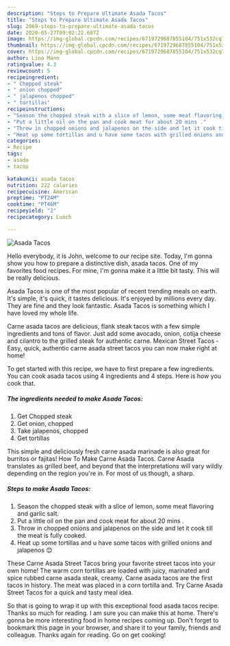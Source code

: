 ```yaml
---
description: "Steps to Prepare Ultimate Asada Tacos"
title: "Steps to Prepare Ultimate Asada Tacos"
slug: 2069-steps-to-prepare-ultimate-asada-tacos
date: 2020-05-27T09:02:22.607Z
image: https://img-global.cpcdn.com/recipes/6719729687855104/751x532cq70/asada-tacos-recipe-main-photo.jpg
thumbnail: https://img-global.cpcdn.com/recipes/6719729687855104/751x532cq70/asada-tacos-recipe-main-photo.jpg
cover: https://img-global.cpcdn.com/recipes/6719729687855104/751x532cq70/asada-tacos-recipe-main-photo.jpg
author: Lina Mann
ratingvalue: 4.3
reviewcount: 5
recipeingredient:
- " Chopped steak"
- " onion chopped"
- " jalapenos chopped"
- " tortillas"
recipeinstructions:
- "Season the chopped steak with a slice of lemon, some meat flavoring and garlic salt."
- "Put a little oil on the pan and cook meat for about 20 mins ."
- "Throw in chopped onions and jalapenos on the side and let it cook till the meat is fully cooked."
- "Heat up some tortillas and u have some tacos with grilled onions and jalapenos 😊"
categories:
- Recipe
tags:
- asada
- tacos

katakunci: asada tacos 
nutrition: 222 calories
recipecuisine: American
preptime: "PT24M"
cooktime: "PT46M"
recipeyield: "2"
recipecategory: Lunch

---
```



![Asada Tacos](https://img-global.cpcdn.com/recipes/6719729687855104/751x532cq70/asada-tacos-recipe-main-photo.jpg)

Hello everybody, it is John, welcome to our recipe site. Today, I'm gonna show you how to prepare a distinctive dish, asada tacos. One of my favorites food recipes. For mine, I'm gonna make it a little bit tasty. This will be really delicious.

Asada Tacos is one of the most popular of recent trending meals on earth. It's simple, it's quick, it tastes delicious. It's enjoyed by millions every day. They are fine and they look fantastic. Asada Tacos is something which I have loved my whole life.

Carne asada tacos are delicious, flank steak tacos with a few simple ingredients and tons of flavor. Just add some avocado, onion, cotija cheese and cilantro to the grilled steak for authentic carne. Mexican Street Tacos - Easy, quick, authentic carne asada street tacos you can now make right at home!


To get started with this recipe, we have to first prepare a few ingredients. You can cook asada tacos using 4 ingredients and 4 steps. Here is how you cook that.

<!--inarticleads1-->

##### The ingredients needed to make Asada Tacos:

1. Get  Chopped steak
1. Get  onion, chopped
1. Take  jalapenos, chopped
1. Get  tortillas


This simple and deliciously fresh carne asada marinade is also great for burritos or fajitas! How To Make Carne Asada Tacos. Carne Asada translates as grilled beef, and beyond that the interpretations will vary wildly depending on the region you&#39;re in. For most of us though, a sharp. 

<!--inarticleads2-->

##### Steps to make Asada Tacos:

1. Season the chopped steak with a slice of lemon, some meat flavoring and garlic salt.
1. Put a little oil on the pan and cook meat for about 20 mins .
1. Throw in chopped onions and jalapenos on the side and let it cook till the meat is fully cooked.
1. Heat up some tortillas and u have some tacos with grilled onions and jalapenos 😊


These Carne Asada Street Tacos bring your favorite street tacos into your own home! The warm corn tortillas are loaded with juicy, marinated and spice rubbed carne asada steak, creamy. Carne asada tacos are the first tacos in history. The meat was placed in a corn tortilla and. Try Carne Asada Street Tacos for a quick and tasty meal idea. 

So that is going to wrap it up with this exceptional food asada tacos recipe. Thanks so much for reading. I am sure you can make this at home. There's gonna be more interesting food in home recipes coming up. Don't forget to bookmark this page in your browser, and share it to your family, friends and colleague. Thanks again for reading. Go on get cooking!

